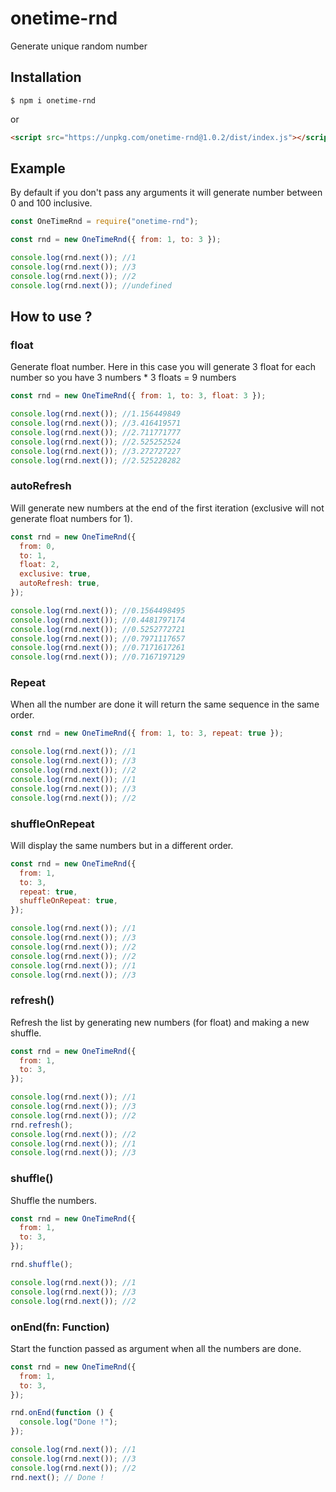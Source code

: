 # onetime-rnd

Generate unique random number

## Installation

```
$ npm i onetime-rnd
```

or

```html
<script src="https://unpkg.com/onetime-rnd@1.0.2/dist/index.js"></script>
```

## Example

By default if you don't pass any arguments it will generate number between 0 and 100 inclusive.

```js
const OneTimeRnd = require("onetime-rnd");

const rnd = new OneTimeRnd({ from: 1, to: 3 });

console.log(rnd.next()); //1
console.log(rnd.next()); //3
console.log(rnd.next()); //2
console.log(rnd.next()); //undefined
```

## How to use ?

### float

Generate float number. Here in this case you will generate 3 float for each number so you have 3 numbers \* 3 floats = 9 numbers

```js
const rnd = new OneTimeRnd({ from: 1, to: 3, float: 3 });

console.log(rnd.next()); //1.156449849
console.log(rnd.next()); //3.416419571
console.log(rnd.next()); //2.711771777
console.log(rnd.next()); //2.525252524
console.log(rnd.next()); //3.272727227
console.log(rnd.next()); //2.525228282
```

### autoRefresh

Will generate new numbers at the end of the first iteration (exclusive will not generate float numbers for 1).

```js
const rnd = new OneTimeRnd({
  from: 0,
  to: 1,
  float: 2,
  exclusive: true,
  autoRefresh: true,
});

console.log(rnd.next()); //0.1564498495
console.log(rnd.next()); //0.4481797174
console.log(rnd.next()); //0.5252772721
console.log(rnd.next()); //0.7971117657
console.log(rnd.next()); //0.7171617261
console.log(rnd.next()); //0.7167197129
```

### Repeat

When all the number are done it will return the same sequence in the same order.

```js
const rnd = new OneTimeRnd({ from: 1, to: 3, repeat: true });

console.log(rnd.next()); //1
console.log(rnd.next()); //3
console.log(rnd.next()); //2
console.log(rnd.next()); //1
console.log(rnd.next()); //3
console.log(rnd.next()); //2
```

### shuffleOnRepeat

Will display the same numbers but in a different order.

```js
const rnd = new OneTimeRnd({
  from: 1,
  to: 3,
  repeat: true,
  shuffleOnRepeat: true,
});

console.log(rnd.next()); //1
console.log(rnd.next()); //3
console.log(rnd.next()); //2
console.log(rnd.next()); //2
console.log(rnd.next()); //1
console.log(rnd.next()); //3
```

### refresh()

Refresh the list by generating new numbers (for float) and making a new shuffle.

```js
const rnd = new OneTimeRnd({
  from: 1,
  to: 3,
});

console.log(rnd.next()); //1
console.log(rnd.next()); //3
console.log(rnd.next()); //2
rnd.refresh();
console.log(rnd.next()); //2
console.log(rnd.next()); //1
console.log(rnd.next()); //3
```

### shuffle()

Shuffle the numbers.

```js
const rnd = new OneTimeRnd({
  from: 1,
  to: 3,
});

rnd.shuffle();

console.log(rnd.next()); //1
console.log(rnd.next()); //3
console.log(rnd.next()); //2
```

### onEnd(fn: Function)

Start the function passed as argument when all the numbers are done.

```js
const rnd = new OneTimeRnd({
  from: 1,
  to: 3,
});

rnd.onEnd(function () {
  console.log("Done !");
});

console.log(rnd.next()); //1
console.log(rnd.next()); //3
console.log(rnd.next()); //2
rnd.next(); // Done !
```
